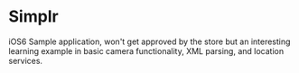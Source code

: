 Simplr
======

iOS6 Sample application, won't get approved by the store but an interesting learning example in basic camera functionality, XML parsing, and location services.
